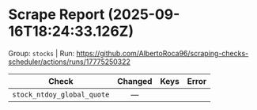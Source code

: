 # Scrape Report (2025-09-16T18:24:33.126Z)

Group: `stocks`  |  Run: https://github.com/AlbertoRoca96/scraping-checks-scheduler/actions/runs/17775250322

| Check | Changed | Keys | Error |
|---|:---:|:--|:--|
| `stock_ntdoy_global_quote` | — |  |  |
